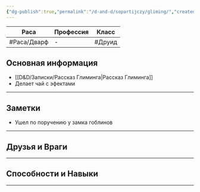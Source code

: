 ```yaml
---
{"dg-publish":true,"permalink":"/d-and-d/sopartijczy/gliming/","created":"2023-12-06T08:58:16.000+04:00","updated":"2023-12-26T15:49:53.845+04:00"}
---
```


| **Раса** | **Профессия** | **Класс** |
| ---- | --------- | -------------- |
|#Раса/Дварф|-|#Друид|

## Основная информация

* [[D&D/Записки/Рассказ Глиминга\|Рассказ Глиминга]]
* Делает чай с эфектами
---
## Заметки

* Ушел по поручению у замка гоблинов
---
## Друзья и Враги


---
## Способности и Навыки


---
